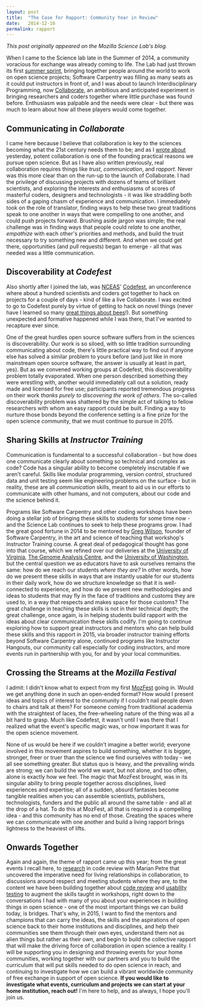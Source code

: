 ```yaml
---
layout: post
title:  "The Case for Rapport: Community Year in Review"
date:   2014-12-16
permalink: rapport
---
```


*This post originally appeared on the Mozilla Science Lab's blog.*

When I came to the Science lab late in the Summer of 2014, a community voracious for exchange was already coming to life. The Lab had just thrown its first <a title="summerSprint" href="http://wp.mozillascience.org/the-mozsprint-heard-round-the-world/" target="_blank">summer sprint</a>, bringing together people around the world to work on open science projects; Software Carpentry was filling as many seats as it could put instructors in front of, and I was about to launch Interdisciplinary Programming, now <a title="collaborate" href="http://collaborate.mozillascience.org/" target="_blank">Collaborate</a>, an ambitious and anticipated experiment in bringing researchers and coders together where little purchase was found before. Enthusiasm was palpable and the needs were clear - but there was much to learn about how all these players would come together.

<h2>Communicating in <em>Collaborate</em></h2>

I came here because I believe that collaboration is key to the sciences becoming what the 21st century needs them to be; and as I <a title="codeReview" href="http://wp.mozillascience.org/code-review-for-scientists-findings-strategies/" target="_blank">wrote about</a> yesterday, potent collaboration is one of the founding practical reasons we pursue open science. But as I have also written previously, real collaboration requires things like <em>trust</em>, <em>communication</em>, and <em>rapport</em>. Never was this more clear than on the run-up to the launch of Collaborate. I had the privilege of discussing projects with dozens of teams of brilliant scientists, and exploring the interests and enthusiasms of scores of masterful coders, designers and technologists - it was like straddling both sides of a gaping chasm of experience and communication. I immediately took on the role of translator, finding ways to help these two great traditions speak to one another in ways that were compelling to one another, and could push projects forward. Brushing aside jargon was simple; the real challenge was in finding ways that people could <em>relate</em> to one another, <em>empathize</em> with each other's priorities and methods, and build the trust necessary to try something new and different. And when we could get there, opportunities (and pull requests) began to emerge - all that was needed was a little communication.

<h2>Discoverability at <em>Codefest</em></h2>

Also shortly after I joined the lab, was <a title="NCEAS" href="https://www.nceas.ucsb.edu/" target="_blank">NCEAS</a>' <a title="Codefest" href="http://nceas.github.io/open-science-codefest/" target="_blank">Codefest</a>, an unconference where about a hundred scientists and coders got together to hack on projects for a couple of days - kind of like a live Collaborate. I was excited to go to Codefest purely by virtue of getting to hack on novel things (never have I learned so many <a title="bees" href="http://collaborate.mozillascience.org/projects/diversibee" target="_blank">great things about bees</a>!). But something unexpected and formative happened while I was there, that I've wanted to recapture ever since.

One of the great hurdles open source software suffers from in the sciences is discoverability. Our work is so siloed, with so little tradition surrounding communicating about code, there's little practical way to find out if anyone else has solved a similar problem to yours before (and just like in more mainstream open source software, the answer is usually at least in part, yes). But as we convened working groups at Codefest, this discoverability problem totally evaporated. When one person described something they were wrestling with, another would immediately call out a solution, ready made and licensed for free use; participants reported tremendous progress on their work <em>thanks purely to discovering the work of others</em>. The so-called discoverability problem was shattered by the simple act of talking to fellow researchers with whom an easy rapport could be built. Finding a way to nurture those bonds beyond the conference setting is a fine prize for the open science community, that we must continue to pursue in 2015.

<h2>Sharing Skills at <em>Instructor Training</em></h2>

Communication is fundamental to a successful collaboration - but how does one communicate clearly about something so technical and complex as code? Code has a singular ability to become completely inscrutable if we aren't careful. Skills like modular programming, version control, structured data and unit testing seem like engineering problems on the surface - but in reality, these are all <em>communication</em> skills, meant to aid us in our efforts to communicate with other humans, and not computers, about our code and the science behind it.

Programs like Software Carpentry and other coding workshops have been doing a stellar job of bringing these skills to students for some time now - and the Science Lab continues to seek to help these programs grow. I had the great good fortune in 2014 to be mentored by <a title="gregWilson" href="https://twitter.com/gvwilson" target="_blank">Greg Wilson</a>, founder of Software Carpentry, in the art and science of teaching that workshop's Instructor Training course. A great deal of pedagogical thought has gone into that course, which we refined over our deliveries at the <a title="uva" href="http://wp.mozillascience.org/creating-instruction-notes-from-uva-swc-teacher-training/" target="_blank">University of Virginia</a>, <a title="tgac" href="http://www.tgac.ac.uk/software-carpentry-instructor-training/" target="_blank">The Genome Analysis Centre</a>, and the <a title="uw" href="http://wp.mozillascience.org/train-the-trainers-next-iterations/" target="_blank">University of Washington</a>, but the central question we as educators have to ask ourselves remains the same: how do we reach our students <em>where they are?</em> In other words, how do we present these skills in ways that are instantly usable for our students in their daily work, how do we structure knowledge so that it is well-connected to experience, and how do we present new methodologies and ideas to students that may fly in the face of traditions and customs they are used to, in a way that respects and makes space for those customs? The great challenge in teaching these skills is not in their technical depth; the great challenge, once again, is in helping students build rapport with the ideas about clear communication these skills codify. I'm going to continue exploring how to support great instructors and mentors who can help build these skills and this rapport in 2015, via broader instructor training efforts beyond Software Carpentry alone, continued programs like Instructor Hangouts, our community call especially for coding instructors, and more events run in partnership with you, for and by your local communities.

<h2>Crossing the Streams at the <em>Mozilla Festival</em></h2>

I admit: I didn't know what to expect from my first <a title="MozFest" href="http://2014.mozillafestival.org/" target="_blank">MozFest</a> going in. Would we get anything done in such an open-ended format? How would I present ideas and topics of interest to the community if I couldn't nail people down to chairs and talk at them? For someone coming from traditional academia with the straightest of laces, the free-wheeling nature of the thing was all a bit hard to grasp. Much like Codefest, it wasn't until I was there that I realized what the event's specific magic was, or how important it was for the open science movement.

None of us would be here if we couldn't imagine a better world; everyone involved in this movement aspires to build something, whether it is bigger, stronger, freer or truer than the science we find ourselves with today - we all see something greater. But status quo is heavy, and the prevailing winds are strong; we can build the world we want, but not alone, and too often, alone is exactly how we feel. The magic that MozFest brought, was in its singular ability to bring people together across disciplines, lived experiences and expertise; all of a sudden, absurd fantasies become tangible realities when you can assemble scientists, publishers, technologists, funders and the public all around the same table - and all at the drop of a hat. To do this at MozFest, all that is required is a compelling idea - and this community has no end of those. Creating the spaces where we can communicate with one another and build a living rapport brings lightness to the heaviest of lifts.

<h2>Onwards Together</h2>

Again and again, the theme of rapport came up this year; from the great events I recall here, to <a title="codeReview" href="http://arxiv.org/pdf/1407.5648v2.pdf" target="_blank">research</a> in code review with Marian Petre that uncovered the imperative need for living relationships in collaboration, to discussions around respect and meeting students where they are, to the content we have been building together about <a title="codeReview" href="https://github.com/mozillascience/codeReview" target="_blank">code review</a> and <a title="usabilityTesting" href="http://mozillascience.github.io/lessons/userTesting/index.html" target="_blank">usability testing</a> to augment the skills taught in workshops, right down to the conversations I had with many of you about your experiences in building things in open science - one of the most important things we can build today, is bridges. That's why, in 2015, I want to find the mentors and champions that can carry the ideas, the skills and the aspirations of open science back to their home institutions and disciplines, and help their communities see them through their own eyes, understand them not as alien things but rather as their own, and begin to build the collective rapport that will make the driving force of collaboration in open science a reality. I will be supporting you in designing and throwing events for your home communities, working together with our partners and you to build the curriculum that will put skills needed to do open science in reach, and continuing to investigate how we can build a vibrant worldwide community of free exchange in support of open science. <strong>If you would like to investigate what events, curriculum and projects we can start at your home institution, reach out!</strong> I'm here to help, and as always, I hope you'll join us.